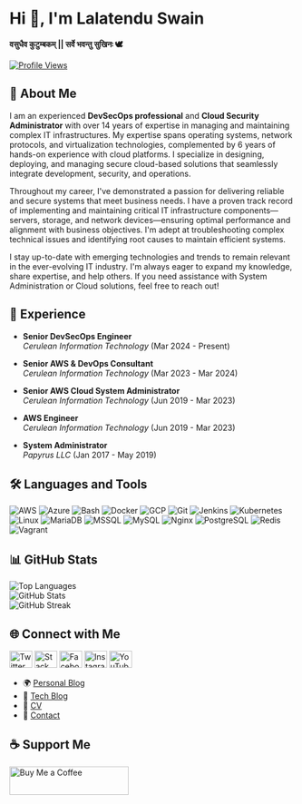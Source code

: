 # Hi 👋, I'm Lalatendu Swain

**वसुधैव कुटुम्बकम् || सर्वे भवन्तु सुखिनः 🕊️**

[![Profile Views](https://komarev.com/ghpvc/?username=lalatenduswain&label=Profile%20views&color=0e75b6&style=flat)](https://github.com/lalatenduswain)

## 🌟 About Me

I am an experienced **DevSecOps professional** and **Cloud Security Administrator** with over 14 years of expertise in managing and maintaining complex IT infrastructures. My expertise spans operating systems, network protocols, and virtualization technologies, complemented by 6 years of hands-on experience with cloud platforms. I specialize in designing, deploying, and managing secure cloud-based solutions that seamlessly integrate development, security, and operations.

Throughout my career, I've demonstrated a passion for delivering reliable and secure systems that meet business needs. I have a proven track record of implementing and maintaining critical IT infrastructure components—servers, storage, and network devices—ensuring optimal performance and alignment with business objectives. I'm adept at troubleshooting complex technical issues and identifying root causes to maintain efficient systems.

I stay up-to-date with emerging technologies and trends to remain relevant in the ever-evolving IT industry. I'm always eager to expand my knowledge, share expertise, and help others. If you need assistance with System Administration or Cloud solutions, feel free to reach out!

## 💼 Experience

- **Senior DevSecOps Engineer**  
  *Cerulean Information Technology* (Mar 2024 - Present)

- **Senior AWS & DevOps Consultant**  
  *Cerulean Information Technology* (Mar 2023 - Mar 2024)

- **Senior AWS Cloud System Administrator**  
  *Cerulean Information Technology* (Jun 2019 - Mar 2023)

- **AWS Engineer**  
  *Cerulean Information Technology* (Jun 2019 - Mar 2023)

- **System Administrator**  
  *Papyrus LLC* (Jan 2017 - May 2019)

## 🛠️ Languages and Tools

![AWS](https://lalatendu.info/images/icons/Devops/aws.svg) 
![Azure](https://lalatendu.info/images/icons/Devops/azure.svg) 
![Bash](https://lalatendu.info/images/icons/Devops/bash.svg) 
![Docker](https://lalatendu.info/images/icons/Devops/docker.svg) 
![GCP](https://lalatendu.info/images/icons/googlecloud/googlecloud-original.svg) 
![Git](https://lalatendu.info/images/icons/git/git-original.svg) 
![Jenkins](https://lalatendu.info/images/icons/Devops/jenkins.svg) 
![Kubernetes](https://lalatendu.info/images/icons/Devops/kubernetes.svg) 
![Linux](https://lalatendu.info/images/icons/Other/linux.svg) 
![MariaDB](https://lalatendu.info/images/icons/Database/mariadb.svg) 
![MSSQL](https://lalatendu.info/images/icons/microsoftsqlserver/microsoftsqlserver-plain-wordmark.svg) 
![MySQL](https://lalatendu.info/images/icons/mysql/mysql-original-wordmark.svg) 
![Nginx](https://lalatendu.info/images/icons/nginx/nginx-original.svg) 
![PostgreSQL](https://lalatendu.info/images/icons/postgresql/postgresql-original-wordmark.svg) 
![Redis](https://lalatendu.info/images/icons/redis/redis-original-wordmark.svg) 
![Vagrant](https://lalatendu.info/images/icons/vagrantup-icon.svg)

## 📊 GitHub Stats

![Top Languages](https://github-readme-stats.vercel.app/api/top-langs?username=lalatenduswain&show_icons=true&locale=en&layout=compact)  
![GitHub Stats](https://github-readme-stats.vercel.app/api?username=lalatenduswain&show_icons=true&locale=en)  
![GitHub Streak](https://github-readme-streak-stats.herokuapp.com/?user=lalatenduswain&)

## 🌐 Connect with Me

[<img src="https://lalatendu.info/images/icons/Social/twitter.svg" alt="Twitter" width="40" height="30">](https://twitter.com/lalatenduswain) 
[<img src="https://lalatendu.info/images/icons/Social/stack-overflow.svg" alt="Stack Overflow" width="40" height="30">](https://stackoverflow.com/users/11769417/lalatendu-swain) 
[<img src="https://lalatendu.info/images/icons/Social/facebook.svg" alt="Facebook" width="40" height="30">](https://www.facebook.com/udnetalal.niaws) 
[<img src="https://lalatendu.info/images/icons/Social/instagram.svg" alt="Instagram" width="40" height="30">](https://www.instagram.com/lalatendukeshariswain/) 
[<img src="https://lalatendu.info/images/icons/Social/youtube.svg" alt="YouTube" width="40" height="30">](https://www.youtube.com/@lalatenduswain)

- 🌍 [Personal Blog](https://lalatendu.info/)
- 📝 [Tech Blog](https://blog.lalatendu.info/)
- 📄 [CV](https://cv.lalatendu.info/)
- 📧 [Contact](https://contacts.lalatendu.info/)

## ☕ Support Me

[<img src="https://lalatendu.info/images/icons/buymeacoffee.svg" alt="Buy Me a Coffee" width="210" height="50">](https://www.buymeacoffee.com/lalatendu.swain)
